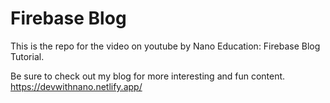 # Firebase Blog
This is the repo for the video on youtube by Nano Education: Firebase Blog Tutorial. 

Be sure to check out my blog for more interesting and fun content. https://devwithnano.netlify.app/
